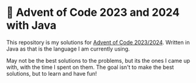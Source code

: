 # 🎄 Advent of Code 2023 and 2024 with Java

This repository is my solutions for [Advent of Code 2023/2024](https://adventofcode.com/2024/about).
Written in Java as that is the language I am currently using.

May not be the best solutions to the problems, but its the ones I came up with, with the time I spent on them.
The goal isn't to make the best solutions, but to learn and have fun!


